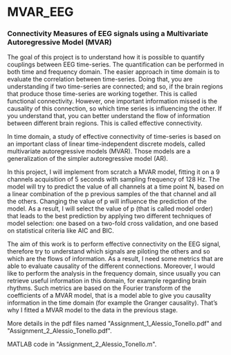 # MVAR_EEG
### Connectivity Measures of EEG signals using a Multivariate Autoregressive Model (MVAR)


The goal of this project is to understand how it is possible to quantify couplings between EEG time-series.
The quantification can be performed in both time and frequency domain.
The easier approach in time domain is to evaluate the correlation between time-series. Doing that, you are 
understanding if two time-series are connected; and so, if the brain regions that produce those time-series are 
working together. This is called functional connectivity. However, one important information missed is the 
causality of this connection, so which time series is influencing the other. If you understand that, you can better 
understand the flow of information between different brain regions. This is called effective connectivity.

In time domain, a study of effective connectivity of time-series is based on an important class of linear time-independent discrete models, called multivariate autoregressive models (MVAR). Those models are a generalization of the simpler autoregressive model (AR).

In this project, I will implement from scratch a MVAR model, fitting it on a 9 channels acquisition of 5 
seconds with sampling frequency of 128 Hz. The model will try to predict the value of all channels at a time 
point N, based on a linear combination of the p previous samples of the that channel and all the others. 
Changing the value of p will influence the prediction of the model. As a result, I will select the value of p (that 
is called model order) that leads to the best prediction by applying two different techniques of model selection: 
one based on a two-fold cross validation, and one based on statistical criteria like AIC and BIC.

The aim of this work is to perform effective connectivity on the EEG signal, therefore try to
understand which signals are piloting the others and so which are the flows of information. As a result, I need some metrics that are able to evaluate causality of the different connections.
Moreover, I would like to perform the analysis in the frequency domain, since usually you can retrieve useful information in this domain, for example regarding brain rhythms. Such metrics are based on the Fourier transform of the coefficients of a MVAR model, that is a model able to give you causality information in the time domain (for example the Granger causality).
That’s why I fitted a MVAR model to the data in the previous stage.


More details in the pdf files named "Assignment_1_Alessio_Tonello.pdf" and "Assignment_2_Alessio_Tonello.pdf".

MATLAB code in "Assignment_2_Alessio_Tonello.m".
